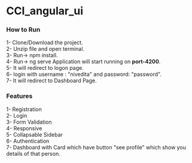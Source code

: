 # CCI_angular_ui


### How to Run
1- Clone/Download the project.  
2- Unzip file and open terminal.  
3- Run-> npm install.  
4- Run-> ng serve  Application will start running on **port-4200**.  
5- It will redirect to logon page.  
6- login with username : "nivedita" and  password: "password".  
7- It will redirect to Dashboard Page.  

### Features
1- Registration  
2- Login  
3- Form Validation  
4- Responsive  
5- Collapsable Sidebar  
6- Authentication  
7- Dashboard with Card which have button "see profile" which show you details of that person.
